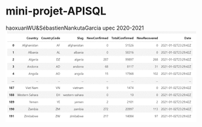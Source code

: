 # mini-projet-APISQL
haoxuanWU&amp;SébastienNankutaGarcia
upec 2020-2021
![image](https://github.com/wu111111111/mini-projet-APISQL/blob/main/Image1.png)
